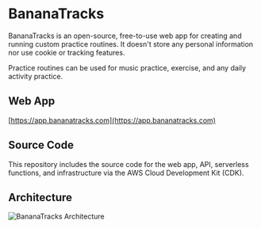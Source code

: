 # BananaTracks

BananaTracks is an open-source, free-to-use web app for creating and running custom practice routines. It doesn't store any personal information nor use cookie or tracking features.

Practice routines can be used for music practice, exercise, and any daily activity practice.

## Web App

[https://app.bananatracks.com](https://app.bananatracks.com)

## Source Code

This repository includes the source code for the web app, API, serverless functions, and infrastructure via the AWS Cloud Development Kit (CDK).

## Architecture

![BananaTracks Architecture](https://cdn.bananatracks.com/assets/architecture-20221216133340.svg)
